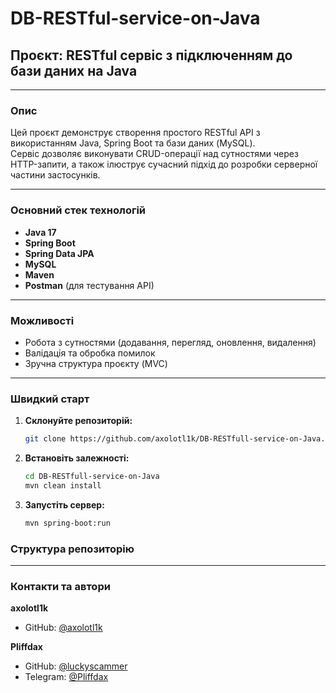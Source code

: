 # DB-RESTful-service-on-Java

## Проєкт: RESTful сервіс з підключенням до бази даних на Java

---

### Опис

Цей проєкт демонструє створення простого RESTful API з використанням Java, Spring Boot та бази даних (MySQL).  
Сервіс дозволяє виконувати CRUD-операції над сутностями через HTTP-запити, а також ілюструє сучасний підхід до розробки серверної частини застосунків.

---

### Основний стек технологій

- **Java 17**
- **Spring Boot**
- **Spring Data JPA**
- **MySQL**
- **Maven**
- **Postman** (для тестування API)

---

### Можливості

- Робота з сутностями (додавання, перегляд, оновлення, видалення)
- Валідація та обробка помилок
- Зручна структура проєкту (MVC)

---

### Швидкий старт

1. **Склонуйте репозиторій:**

    ```bash
    git clone https://github.com/axolotl1k/DB-RESTfull-service-on-Java.git
    ```

1. **Встановіть залежності:**

    ```bash
    cd DB-RESTfull-service-on-Java
    mvn clean install
    ```

1. **Запустіть сервер:**

    ```bash
   mvn spring-boot:run
   ```
   
### Структура репозиторію



---

### Контакти та автори

**axolotl1k**
- GitHub: [@axolotl1k](https://github.com/axolotl1k)

**Pliffdax**
- GitHub: [@luckyscammer](https://github.com/your-teammate)
- Telegram: [@Pliffdax](https://t.me/Pliffdax)